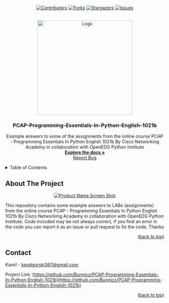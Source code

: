 <div id="top"></div>
<!-- PROJECT SHIELDS -->
<div align="center">
  
  [![Contributors][contributors-shield]][contributors-url]
  [![Forks][forks-shield]][forks-url]
  [![Stargazers][stars-shield]][stars-url]
  [![Issues][issues-shield]][issues-url]
</div>

<!-- PROJECT LOGO -->
<br />
<div align="center">
  <a href="https://www.netacad.com/courses/programming/pcap-programming-essentials-python">
    <img src="https://images.credly.com/images/587b02d4-41d5-4a81-9b9d-b5076200713c/pcap-31-xx.png" alt="Logo" width="300" height="300">
  </a>

  <h3 align="center">PCAP-Programming-Essentials-In-Python-English-1021b</h3>

  <p align="center">
    Example answers to some of the assignments from the online course PCAP - Programming Essentials In Python English 1021b By Cisco Networking Academy in collaboration with OpenEDG Python Institute
    <br />
    <a href="https://github.com/Bunnicz/PCAP-Programming-Essentials-In-Python-English-1021b"><strong>Explore the docs »</strong></a>
    <br />
    <a href="https://github.com/Bunnicz/PCAP-Programming-Essentials-In-Python-English-1021b/issues">Report Bug</a>
  </p>
</div>



<!-- TABLE OF CONTENTS -->
<details>
  <summary>Table of Contents</summary>
  <ol>
    <li><a href="#about-the-project">About The Project</a></li>
    <li><a href="#contact">Contact</a></li>
  </ol>
</details>



<!-- ABOUT THE PROJECT -->
## About The Project
<div align="center">
  
[![Product Name Screen Shot][product-screenshot]](https://www.netacad.com/courses/programming/pcap-programming-essentials-python)
</div>

This repository contains some example answers to LABs (assignments) from the online course PCAP - Programming Essentials In Python English 1021b By Cisco Networking Academy in collaboration with OpenEDG Python Institute. Code included may be not always correct, if you find an error in the code you can report it as an issue or pull request to fix the code. Thanks

<p align="right">(<a href="#top">back to top</a>)</p>

<!-- CONTACT -->
## Contact

Kamil - kpodgorski367@gmail.com

Project Link: [https://github.com/Bunnicz/PCAP-Programming-Essentials-In-Python-English-1021b](https://github.com/Bunnicz/PCAP-Programming-Essentials-In-Python-English-1021b)

<p align="right">(<a href="#top">back to top</a>)</p>




<!-- MARKDOWN LINKS & IMAGES -->
<!-- https://www.markdownguide.org/basic-syntax/#reference-style-links -->
[contributors-shield]: https://img.shields.io/github/contributors/Bunnicz/PCAP-Programming-Essentials-In-Python-English-1021b.svg?style=for-the-badge
[contributors-url]: https://github.com/Bunnicz/PCAP-Programming-Essentials-In-Python-English-1021b/graphs/contributors
[forks-shield]: https://img.shields.io/github/forks/Bunnicz/PCAP-Programming-Essentials-In-Python-English-1021b.svg?style=for-the-badge
[forks-url]: https://github.com/Bunnicz/PCAP-Programming-Essentials-In-Python-English-1021b/network/members
[stars-shield]: https://img.shields.io/github/stars/Bunnicz/PCAP-Programming-Essentials-In-Python-English-1021b.svg?style=for-the-badge
[stars-url]: https://github.com/Bunnicz/PCAP-Programming-Essentials-In-Python-English-1021b/stargazers
[issues-shield]: https://img.shields.io/github/issues/Bunnicz/PCAP-Programming-Essentials-In-Python-English-1021b.svg?style=for-the-badge
[issues-url]: https://github.com/Bunnicz/PCAP-Programming-Essentials-In-Python-English-1021b/issues
[product-screenshot]: https://trainingbasket.spayee.com/s/store/courses/5e9c4d4b0cf27f38418bb46e/cover.jpg?v=1
